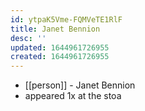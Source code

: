 ```yaml
---
id: ytpaK5Vme-FQMVeTE1RlF
title: Janet Bennion
desc: ''
updated: 1644961726955
created: 1644961726955
---
```



- [[person]] - Janet Bennion
- appeared 1x at the stoa
